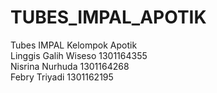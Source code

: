 # TUBES_IMPAL_APOTIK
Tubes IMPAL Kelompok Apotik <br>
Linggis Galih Wiseso 1301164355 <br>
Nisrina Nurhuda 1301164268 <br>
Febry Triyadi 1301162195 <br>
